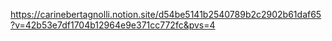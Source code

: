 https://carinebertagnolli.notion.site/d54be5141b2540789b2c2902b61daf65?v=42b53e7df1704b12964e9e371cc772fc&pvs=4
